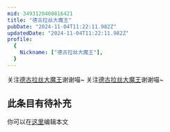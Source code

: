 ```yaml
---
mid: 3493120408816421
title: "德古拉丝大魔王"
pubDate: "2024-11-04T11:22:11.982Z"
updatedDate: "2024-11-04T11:22:11.982Z"
profile:
  {
    Nickname: ["德古拉丝大魔王"],
  }
---
```


关注[德古拉丝大魔王](https://space.bilibili.com/3493120408816421)谢谢喵~ 关注[德古拉丝大魔王](https://space.bilibili.com/3493120408816421)谢谢喵~

## 此条目有待补充
你可以在[这里](https://github.com/Yuhanawa/VTuber.ICU/edit/master/src/content/v/德古拉丝大魔王/index.md)编辑本文
